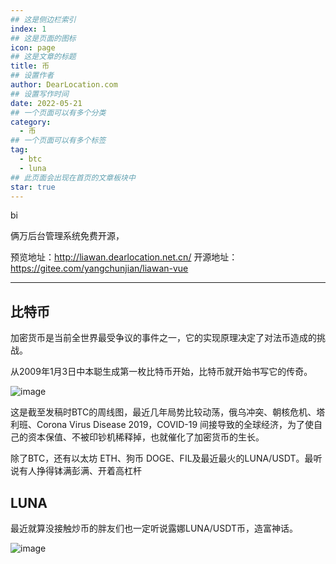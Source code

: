 ```yaml
---
## 这是侧边栏索引
index: 1
## 这是页面的图标
icon: page
## 这是文章的标题
title: 币
## 设置作者
author: DearLocation.com
## 设置写作时间
date: 2022-05-21
## 一个页面可以有多个分类
category:
  - 币
## 一个页面可以有多个标签
tag:
  - btc
  - luna
## 此页面会出现在首页的文章板块中
star: true
---
```


bi

<!-- more -->



俩万后台管理系统免费开源，

预览地址：<http://liawan.dearlocation.net.cn/>
开源地址：<https://gitee.com/yangchunjian/liawan-vue>

---

## 比特币

加密货币是当前全世界最受争议的事件之一，它的实现原理决定了对法币造成的挑战。

从2009年1月3日中本聪生成第一枚比特币开始，比特币就开始书写它的传奇。


![image](https://tvax2.sinaimg.cn/large/007F3CC8ly1h2fphd7mlnj30ni0na0yk.jpg)


这是截至发稿时BTC的周线图，最近几年局势比较动荡，俄乌冲突、朝核危机、塔利班、Corona Virus Disease 2019，COVID-19 间接导致的全球经济，为了使自己的资本保值、不被印钞机稀释掉，也就催化了加密货币的生长。

除了BTC，还有以太坊 ETH、狗币 DOGE、FIL及最近最火的LUNA/USDT。最听说有人挣得钵满彭满、开着高杠杆

## LUNA



最近就算没接触炒币的胖友们也一定听说露娜LUNA/USDT币，造富神话。

![image](https://tvax1.sinaimg.cn/large/007F3CC8ly1h2fq399nahj316e085wjx.jpg)


